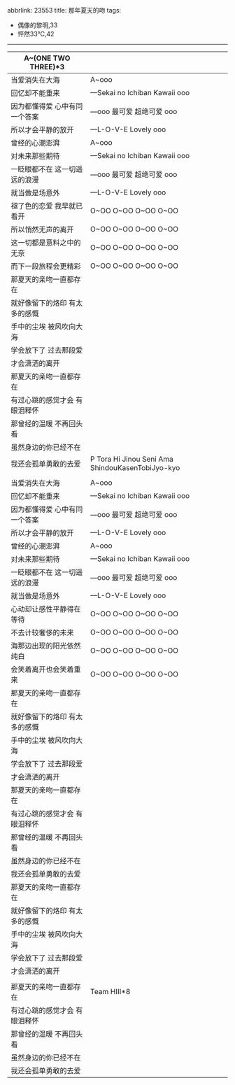 abbrlink: 23553
title: 那年夏天的吻
tags:
  - 偶像的黎明,33
  - 怦然33℃,42
---
|A~(ONE TWO THREE)*3|      |
|--|--|
|当爱消失在大海|A~ooo|
|回忆却不能重来|—Sekai no Ichiban Kawaii ooo|
|因为都懂得爱 心中有同一个答案|—ooo 最可爱 超绝可爱 ooo|
|所以才会平静的放开|—L-O-V-E Lovely ooo|
|曾经的心潮澎湃|A~ooo|
|对未来那些期待|—Sekai no Ichiban Kawaii ooo|
|一眨眼都不在 这一切遥远的浪漫|—ooo 最可爱 超绝可爱 ooo|
|就当做是场意外|—L-O-V-E Lovely ooo|
|褪了色的恋爱 我早就已看开|O~OO O~OO O~OO O~OO|
|所以悄然无声的离开|O~OO O~OO O~OO O~OO|
|这一切都是意料之中的无奈|O~OO O~OO O~OO O~OO|
|而下一段旅程会更精彩|O~OO O~OO O~OO O~OO|
|那夏天的亲吻一直都存在|      |
|就好像留下的烙印 有太多的感慨|      |
|手中的尘埃 被风吹向大海|      |
|学会放下了 过去那段爱|      |
|才会潇洒的离开|      |
|那夏天的亲吻一直都存在|      |
|有过心跳的感觉才会 有眼泪释怀|      |
|那曾经的温暖 不再回头看|      |
|虽然身边的你已经不在|      |
|我还会孤单勇敢的去爱|P Tora Hi Jinou Seni Ama ShindouKasenTobiJyo-kyo|
|      |      |
|当爱消失在大海|A~ooo|
|回忆却不能重来|—Sekai no Ichiban Kawaii ooo|
|因为都懂得爱 心中有同一个答案|—ooo 最可爱 超绝可爱 ooo|
|所以才会平静的放开|—L-O-V-E Lovely ooo|
|曾经的心潮澎湃|A~ooo|
|对未来那些期待|—Sekai no Ichiban Kawaii ooo|
|一眨眼都不在 这一切遥远的浪漫|—ooo 最可爱 超绝可爱 ooo|
|就当做是场意外|—L-O-V-E Lovely ooo|
|心动却让感性平静得在等待|O~OO O~OO O~OO O~OO|
|不去计较奢侈的未来|O~OO O~OO O~OO O~OO|
|海那边出现的阳光依然纯白|O~OO O~OO O~OO O~OO|
|会笑着离开也会笑着重来|O~OO O~OO O~OO O~OO|
|那夏天的亲吻一直都存在|      |
|就好像留下的烙印 有太多的感慨|      |
|手中的尘埃 被风吹向大海|      |
|学会放下了 过去那段爱|      |
|才会潇洒的离开|      |
|那夏天的亲吻一直都存在|      |
|有过心跳的感觉才会 有眼泪释怀|      |
|那曾经的温暖 不再回头看|      |
|虽然身边的你已经不在|      |
|我还会孤单勇敢的去爱|      |
|那夏天的亲吻一直都存在|      |
|就好像留下的烙印 有太多的感慨|      |
|手中的尘埃 被风吹向大海|      |
|学会放下了 过去那段爱|      |
|才会潇洒的离开|      |
|      |      |
|那夏天的亲吻一直都存在|Team HIII*8|
|有过心跳的感觉才会 有眼泪释怀|      |
|那曾经的温暖 不再回头看|      |
|虽然身边的你已经不在|      |
|我还会孤单勇敢的去爱|      |

